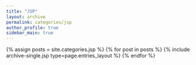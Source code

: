 ```yaml
---
title: "JSP"
layout: archive
permalink: categories/jsp
author_profile: true
sidebar_main: true
---
```



{% assign posts = site.categories.jsp %}
{% for post in posts %} {% include archive-single.jsp type=page.entries_layout %} {% endfor %}
